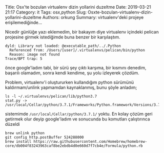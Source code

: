 Title: Osx'te bozulan virtualenv dizin yollarini duzeltme
Date: 2019-03-21 21:17
Category: it
Tags: osx,python
Slug: Osxte-bozulan-virtualenv-dizin-yollarini-duzeltme
Authors: orkung
Summary: virtualenv'deki projeye erişilemediğinde...

Nicedir günlüğe yazı eklemedim, bir bakayım diye virtualenv içindeki pelican
projesine girmek istediğimde buna benzer bir karşılaştım.

```
dyld: Library not loaded: @executable_path/../.Python
  Referenced from: /Users/[user]/.virtualenvs/pelican/bin/python
  Reason: image not found
Trace/BPT trap: 5
```

önce google'ladım tabi, bir sürü şey çıktı karşıma, bir kısmını denedim,
başarılı olamadım, sonra kendi kendime, şu yolu izleyerek çözdüm.

Problem, virtualenv'i oluştururken kullandığım python sürümünü
kaldırmam/unlink yapmamdan kaynaklanmış, bunu şöyle anladım;

```
ls -l ~/.virtualenvs/pelican/lib/python3.7
stat.py -> /usr/local/Cellar/python/3.7.1/Frameworks/Python.framework/Versions/3.7/lib/python3.7/stat.py
```

sistemimde `/usr/local/Cellar/python/3.7.1/` yoktu. En kolay çözüm geri
getirmek olur deyip google'ladım ve sonucunda bu komutları çalıştırınca
düzeldi

```
brew unlink python
git config http.postBuffer 524288000
brew install https://raw.githubusercontent.com/Homebrew/homebrew-core/db004f83243963caf8be2ebdb4d0e660d7f7cb4e/Formula/python.rb
```

